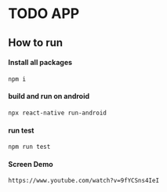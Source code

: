 # TODO APP

## How to run

#### Install all packages
    npm i

#### build and run on android
    npx react-native run-android


#### run test
    npm run test

#### Screen Demo
    https://www.youtube.com/watch?v=9fYCSns4IeI